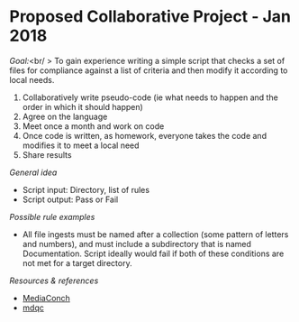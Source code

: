 # Proposed Collaborative Project - Jan 2018

*Goal:*<br/ >
To gain experience writing a simple script that checks a set of files for compliance against a list of criteria and then modify it    according to local needs.

1.  Collaboratively write pseudo-code (ie what needs to happen and the order in which it should happen)
2.  Agree on the language 
3.  Meet once a month and work on code
4.  Once code is written, as homework, everyone takes the code and modifies it to meet a local need
5.  Share results


*General idea*
* Script input: Directory, list of rules
* Script output: Pass or Fail

*Possible rule examples*
* All file ingests must be named after a collection (some pattern of letters and numbers), and must include a subdirectory that is named Documentation. Script ideally would fail if both of these conditions are not met for a target directory.

*Resources & references*
* [MediaConch](https://github.com/MediaArea/MediaConch)
* [mdqc](https://github.com/avpreserve/mdqc)
